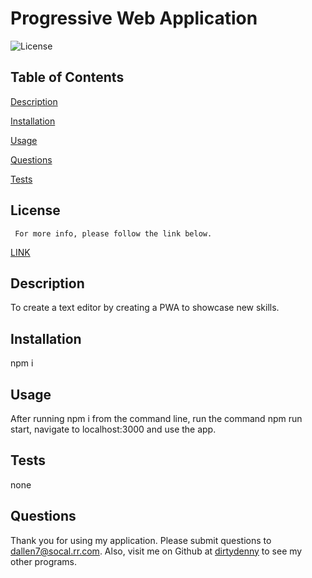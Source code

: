 

# Progressive Web Application
![License](https://img.shields.io/badge/License-MIT-blue.svg)


## Table of Contents  
[Description](#description)
  
[Installation](#installation)
  
[Usage](#usage)
  
[Questions](#questions)
  
[Tests](#tests)
    

  ## License 
     For more info, please follow the link below.
  [LINK](https://opensource.org/license/MIT)

  ## Description

  To create a text editor by creating a PWA to showcase new skills.

  ## Installation

  npm i

  ## Usage

  After running npm i from the command line, run the command
  npm run start, navigate to localhost:3000 and use the app.

  ## Tests

  none

  ## Questions

  Thank you for using my application.  Please submit questions to dallen7@socal.rr.com.  Also, visit me on Github at [dirtydenny](https://github.com/dirtydenny/) to see my other programs.


